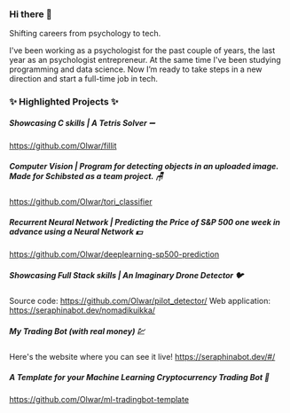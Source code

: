 ### Hi there 👋

Shifting careers from psychology to tech.

I've been working as a psychologist for the past couple of years, the last year as an psychologist entrepreneur. At the same time I've been studying programming and data science. Now I’m ready to take steps in a new direction and start a full-time job in tech.

### ✨ **Highlighted Projects** ✨

##### Showcasing C skills | A Tetris Solver :heavy_minus_sign:
https://github.com/Olwar/fillit

##### Computer Vision | Program for detecting objects in an uploaded image. Made for Schibsted as a team project. :chair:
https://github.com/Olwar/tori_classifier

##### Recurrent Neural Network | Predicting the Price of S&P 500 one week in advance using a Neural Network :dollar:
https://github.com/Olwar/deeplearning-sp500-prediction

##### Showcasing Full Stack skills | An Imaginary Drone Detector :bird:
Source code: https://github.com/Olwar/pilot_detector/
Web application: https://seraphinabot.dev/nomadikuikka/

##### My Trading Bot (with real money) :chart:
Here's the website where you can see it live!
https://seraphinabot.dev/#/

##### A Template for your Machine Learning Cryptocurrency Trading Bot :money_mouth_face:
https://github.com/Olwar/ml-tradingbot-template

<!--
**Olwar/Olwar** is a ✨ _special_ ✨ repository because its `README.md` (this file) appears on your GitHub profile.

Here are some ideas to get you started:

- 🔭 I’m currently working on ...
- 🌱 I’m currently learning ...
- 👯 I’m looking to collaborate on ...
- 🤔 I’m looking for help with ...
- 💬 Ask me about ...
- 📫 How to reach me: ...
- 😄 Pronouns: ...
- ⚡ Fun fact: ...
-->
